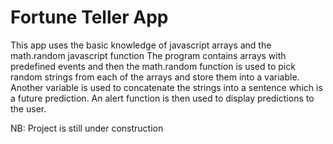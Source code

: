# Fortune Teller App

This app uses the basic knowledge of javascript arrays and the math.random javascript function
The program contains arrays with predefined events and then the math.random function is used to pick random strings from each of the arrays and store them into a variable. 
Another variable is used to concatenate the strings into a sentence which is a future prediction.
An alert function is then used to display predictions to the user.

NB: Project is still under construction